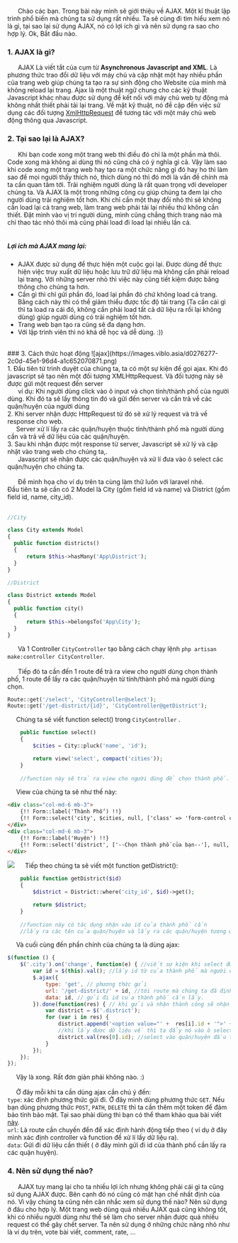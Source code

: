 &nbsp;&nbsp;&nbsp;&nbsp;&nbsp; Chào các bạn. Trong bài này mình sẽ giới thiệu về AJAX. Một kĩ thuật lập trình phổ biến mà chúng ta sử dụng rất nhiều. Ta sẽ cùng đi tìm hiểu xem nó là gì, tại sao lại sử dụng AJAX, nó có lợi ích gì và nên sử dụng ra sao cho hợp lý. Ok, Bắt đầu nào. 

### 1. AJAX là gì?
&nbsp;&nbsp;&nbsp;&nbsp;&nbsp; AJAX Là viết tắt của cụm từ **Asynchronous Javascript and XML**. Là phương thức trao đổi dữ liệu với máy chủ và cập nhật một hay nhiều phần của trang web giúp chúng ta tạo ra sự sinh động cho Website của mình mà không reload lại trang.  Ajax là một thuật ngữ chung cho các kỹ thuật Javascript khác nhau được sử dụng để kết nối với máy chủ web tự động mà không nhất thiết phải tải lại trang. Về mặt kỹ thuật, nó đề cập đến việc sử dụng các đối tượng  [XmlHttpRequest](https://www.w3schools.com/xml/xml_http.asp) để tương tác với một máy chủ web động thông qua Javascript. 
<br>
### 2. Tại sao lại là AJAX?
 &nbsp;&nbsp;&nbsp;&nbsp;&nbsp; Khi bạn code xong một trang web thì điều đó chỉ là một phần mà thôi. Code xong mà không ai dùng thì nó cũng chả có ý nghĩa gì cả. Vậy làm sao khi code xong một trang web hay tạo ra một chức năng gì đó hay ho thì làm sao để mọi người thấy thích nó, thích dùng nó thì đó mới là vấn đề chính mà ta cần quan tâm tới. Trải nghiệm người dùng là rất quan trọng với developer chúng ta. Và AJAX là một trong những công cụ giúp chúng ta đem lại cho người dùng trải nghiệm tốt hơn. Khi chỉ cần một thay đổi nhỏ thì sẽ không cần load lại cả trang web, làm trang web phải tải lại nhiều thứ không cần thiết. Đặt mình vào vị trí người dùng, mình cũng chẳng thích trang nào mà chỉ thao tác nhỏ thôi mà cũng phải load đi load lại nhiều lần cả.
<br> <br>
##### Lợi ích mà AJAX mang lại: 
- AJAX được sử dụng để thực hiện một cuộc gọi lại. Được dùng để thực hiện việc truy xuất dữ liệu hoặc lưu trữ dữ liệu mà không cần phải reload lại trang. Với những server nhỏ thì việc này cũng tiết kiệm được băng thông cho chúng ta hơn.
- Cần gì thì chỉ gửi phần đó, load lại phần đó chứ không load cả trang. Bằng cách này thì có thể giảm thiểu được tốc độ tải trang (Ta cần cái gì thì ta load ra cái đó, không cần phải load tất cả dữ liệu ra rồi lại không dùng) giúp người dùng có trải nghiệm tốt hơn.
- Trang web bạn tạo ra cũng sẽ đa dạng hơn.
- Với lập trình viên thì nó khá dễ học và dễ dùng. :))
<br>
### 3. Cách thức hoạt động
![ajax](https://images.viblo.asia/d0276277-2c0d-45e1-96d4-a1c652070871.png)

<br>
1.  Đầu tiên từ trình duyệt của chúng ta, ta có một sự kiện để gọi ajax. Khi đó javascript sẽ tạo nên một đối tượng XMLHttpRequest. Và đối tượng này sẽ được gửi một request đến server<br>
   &nbsp;&nbsp;&nbsp;&nbsp;&nbsp;&nbsp;ví dụ: Khi người dùng click vào ô input và chọn tỉnh/thành phố của người dùng.
   Khi đó ta sẽ lấy thông tin đó và gửi đến server và cần trả về các quận/huyện của người dùng <br>
2. Khi server nhận được HttpRequest từ đó sẽ xử lý request và trả về response cho web.<br>
   &nbsp;&nbsp;&nbsp;&nbsp;&nbsp;Server xử lí lấy ra các quận/huyện thuộc tỉnh/thành phố mà người dùng cần và trả về dữ liệu của các quận/huyện.<br>
3. Sau khi nhận được một response từ server, Javascript sẽ xử lý và cập nhật vào trang web cho chúng ta,.<br>
  &nbsp;&nbsp;&nbsp;&nbsp;&nbsp; Javascript sẽ nhận được các quận/huyện và xử lí đưa vào ô select các quận/huyện cho chúng ta. <br> <br>
  &nbsp;&nbsp;&nbsp;&nbsp;&nbsp;   Để minh họa cho ví dụ trên ta cùng làm thử luôn với laravel nhé.
  <br>
  Đầu tiên ta sẽ cần có 2 Model là City (gồm field id và name) và District (gồm field id, name, city_id). <br> <br>
  
  ```php
//City

class City extends Model
{
    public function districts()
    {
        return $this->hasMany('App\District');
    }
}

//District

class District extends Model
{
    public function city()
    {
        return $this->belongsTo('App\City');
    }
}

  ```

  &nbsp;&nbsp;&nbsp;&nbsp;&nbsp; Và 1 Controller `CityController` tạo bằng cách chạy lệnh `php artisan make:controller CityController`. <br>  <br>
  &nbsp;&nbsp;&nbsp;&nbsp;&nbsp; Tiếp đó ta cần đến 1 route để trả ra view cho người dùng chọn thành phố, 1 route để lấy ra các quận/huyện từ tỉnh/thành phố mà người dùng chọn.

```php
Route::get('/select', 'CityController@select');
Route::get('/get-district/{id}', 'CityController@getDistrict');
```
  
 &nbsp;&nbsp;&nbsp;&nbsp;&nbsp;Chúng ta sẽ viết function select() trong `CityController` . 
```php
    public function select()
    {
        $cities = City::pluck('name', 'id');

        return view('select', compact('cities'));
    }
    
    //function này sẽ trả ra view cho người dùng để chọn thành phố.
```

 &nbsp;&nbsp;&nbsp;&nbsp;&nbsp;View của chúng ta sẽ như thế này:
```html
<div class="col-md-6 mb-3">
    {!! Form::label('Thành Phố') !!}
    {!! Form::select('city', $cities, null, ['class' => 'form-control city']) !!}
</div>
<div class="col-md-6 mb-3">
    {!! Form::label('Huyện') !!}
    {!! Form::select('district', ['--Chọn thành phố của bạn--'], null, ['class' => 'form-control district']) !!}
</div>
```
![](https://images.viblo.asia/6915a80c-4749-4c2c-b8c8-f28410b7b3c1.png)
 &nbsp;&nbsp;&nbsp;&nbsp;&nbsp;Tiếp theo chúng ta sẽ viết một function getDistrict():

```php
    public function getDistrict($id)
    {
        $district = District::where('city_id', $id)->get();

        return $district;
    }
    
    //function này có tác dụng nhận vào id của thành phố cần 
    //lấy ra các tên của quận/huyện và lấy ra các quận/huyện tương ứng.
```
 &nbsp;&nbsp;&nbsp;&nbsp;&nbsp;Và cuối cùng đến phần chính của chúng ta là dùng ajax:
```js
$(function () {
    $('.city').on('change', function(e) { //viết sự kiện khi select được thay đổi thì gửi dữ liệu đi 1 lần để lấy dữ liệu cần.
        var id = $(this).val(); //lấy id từ của thành phố mà người dùng chọn 
        $.ajax({
            type: 'get', // phương thức gửi
            url: '/get-district/' + id, //tới route mà chúng ta đã định nghĩa ở trên.
            data: id, // gửi đi id của thành phố cần lấy.
        }).done(function(res) { // khi gửi và nhận thành công sẽ nhận được res
            var district = $('.district');
            for (var i in res) {
                district.append('<option value="' +  res[i].id + '">' + res[i].name + '</option>');
                //khi lấy được dữ liệu về thì ta đẩy nó vào ô select có chứa quận/huyện.
                district.val(res[0].id); //select vào quận/huyện đầu tiên.
            }
        });
    });
});

```

 &nbsp;&nbsp;&nbsp;&nbsp;&nbsp;Vậy là xong. Rất đơn giản phải không nào. :) <br> <br>
 &nbsp;&nbsp;&nbsp;&nbsp;&nbsp;Ở đây mỗi khi ta cần dùng ajax cần chú ý đến: <br>
`type`: xác định phương thức gửi đi. Ở đây mình dùng phương thức `GET`. Nếu bạn dùng phương thức `POST`, `PATH`, `DELETE` thì ta cần thêm một token  để đảm bảo tính bảo mật. Tại sao phải dùng thì bạn có thể tham khảo qua bài viết [này](https://viblo.asia/p/csrf-la-cai-quai-gi-hoat-dong-nhu-the-nao-bWrZngnOlxw).<br>
`url`: Là route cần chuyến đển để xác định hành động tiếp theo ( ví dụ ở đây mình xác định controller và function để xử lí lấy dữ liệu ra). <br>
`data`: Gửi đi dữ liệu cần thiết ( ở đây mình gửi đi id của thành phố cần lấy ra các quận huyện).
 ### 4. Nên sử dụng thế nào?
  &nbsp;&nbsp;&nbsp;&nbsp;&nbsp; AJAX tuy mang lại cho ta nhiều lợi ích nhưng không phải cái gì ta cũng sử dụng AJAX được. Bên cạnh đó nó cũng có mặt hạn chế nhất định của nó. Vì vậy chúng ta cũng nên cân nhắc xem sử dụng thế nào? Nên sử dụng ở đâu cho hợp lý. Một trang web dùng quá nhiều AJAX quá cũng không tốt, khi có nhiều người dùng như thế sẽ làm cho server nhận được quá nhiều request có thể gây chết server. Ta nên sử dụng ở những chức năng nhỏ như là ví dụ trên, vote bài viết, comment, rate, ... 
  <br>  <br>